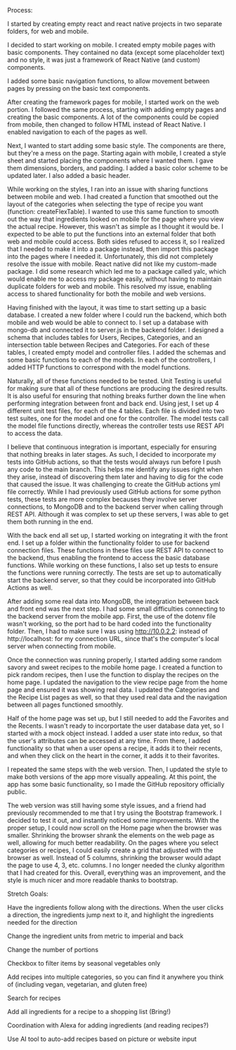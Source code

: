 Process:

I started by creating empty react and react native projects in two separate folders, for web and mobile.

I decided to start working on mobile. I created empty mobile pages with basic components. They contained no data (except some placeholder text) and no style, it was just a framework of React Native (and custom) components.

I added some basic navigation functions, to allow movement between pages by pressing on the basic text components.


After creating the framework pages for mobile, I started work on the web portion. I followed the same process, starting with adding empty pages and creating the basic components. A lot of the components could be copied from mobile, then changed to follow HTML instead of React Native. I enabled navigation to each of the pages as well.


Next, I wanted to start adding some basic style. The components are there, but they're a mess on the page. Starting again with mobile, I created a style sheet and started placing the components where I wanted them. I gave them dimensions, borders, and padding. I added a basic color scheme to be updated later. I also added a basic header.


While working on the styles, I ran into an issue with sharing functions between mobile and web. I had created a function that smoothed out the layout of the categories when selecting the type of recipe you want (function: createFlexTable). I wanted to use this same function to smooth out the way that ingredients looked on mobile for the page where you view the actual recipe. However, this wasn't as simple as I thought it would be. I expected to be able to put the functions into an external folder that both web and mobile could access. Both sides refused to access it, so I realized that I needed to make it into a package instead, then import this package into the pages where I needed it. Unfortunately, this did not completely resolve the issue with mobile. React native did not like my custom-made package. I did some research which led me to a package called yalc, which would enable me to access my package easily, without having to maintain duplicate folders for web and mobile. This resolved my issue, enabling access to shared functionality for both the mobile and web versions.


Having finished with the layout, it was time to start setting up a basic database. I created a new folder where I could run the backend, which both mobile and web would be able to connect to. I set up a database with mongo-db and connected it to server.js in the backend folder. I designed a schema that includes tables for Users, Recipes, Categories, and an intersection table between Recipes and Categories. For each of these tables, I created empty model and controller files. I added the schemas and some basic functions to each of the models. In each of the controllers, I added HTTP functions to correspond with the model functions. 


Naturally, all of these functions needed to be tested. Unit Testing is useful for making sure that all of these functions are producing the desired results. It is also useful for ensuring that nothing breaks further down the line when performing integration between front and back end. Using jest, I set up 4 different unit test files, for each of the 4 tables. Each file is divided into two test suites, one for the model and one for the controller. The model tests call the model file functions directly, whereas the controller tests use REST API to access the data.


I believe that continuous integration is important, especially for ensuring that nothing breaks in later stages. As such, I decided to incorporate my tests into GitHub actions, so that the tests would always run before I push any code to the main branch. This helps me identify any issues right when they arise, instead of discovering them later and having to dig for the code that caused the issue. It was challenging to create the GitHub actions yml file correctly. While I had previously used GitHub actions for some python tests, these tests are more complex becauses they involve server connections, to MongoDB and to the backend server when calling through REST API. Although it was complex to set up these servers, I was able to get them both running in the end. 


With the back end all set up, I started working on integrating it with the front end. I set up a folder within the functionality folder to use for backend connection files. These functions in these files use REST API to connect to the backend, thus enabling the frontend to access the basic database functions. While working on these functions, I also set up tests to ensure the functions were running correctly. The tests are set up to automatically start the backend server, so that they could be incorporated into GitHub Actions as well.


After adding some real data into MongoDB, the integration between back and front end was the next step. I had some small difficulties connecting to the backend server from the mobile app. First, the use of the dotenv file wasn't working, so the port had to be hard coded into the functionality folder. Then, I had to make sure I was using http://10.0.2.2: instead of http://localhost: for my connection URL, since that's the computer's local server when connecting from mobile.


Once the connection was running properly, I started adding some random savory and sweet recipes to the mobile home page. I created a function to pick random recipes, then I use the function to display the recipes on the home page. I updated the navigation to the view recipe page from the home page and ensured it was showing real data. I updated the Categories and the Recipe List pages as well, so that they used real data and the navigation between all pages functioned smoothly. 


Half of the home page was set up, but I still needed to add the Favorites and the Recents. I wasn't ready to incorportate the user database data yet, so I started with a mock object instead. I added a user state into redux, so that the user's attributes can be accessed at any time. From there, I added functionality so that when a user opens a recipe, it adds it to their recents, and when they click on the heart in the corner, it adds it to their favorites. 


I repeated the same steps with the web version. Then, I updated the style to make both versions of the app more visually appealing. At this point, the app has some basic functionality, so I made the GitHub repository officially public.


The web version was still having some style issues, and a friend had previously recommended to me that I try using the Bootstrap framework. I decided to test it out, and instantly noticed some improvements. With the proper setup, I could now scroll on the Home page when the browser was smaller. Shrinking the browser shrank the elements on the web page as well, allowing for much better readability. On the pages where you select categories or recipes, I could easily create a grid that adjusted with the browser as well. Instead of 5 columns, shrinking the browser would adapt the page to use 4, 3, etc. columns. I no longer needed the clunky algorithm that I had created for this. Overall, everything was an improvement, and the style is much nicer and more readable thanks to bootstrap. 



Stretch Goals:

Have the ingredients follow along with the directions. When the user clicks a direction, the ingredients jump next to it, and highlight the ingredients needed for the direction

Change the ingredient units from metric to imperial and back

Change the number of portions

Checkbox to filter items by seasonal vegetables only 

Add recipes into multiple categories, so you can find it anywhere you think of (including vegan, vegetarian, and gluten free)

Search for recipes

Add all ingredients for a recipe to a shopping list (Bring!)

Coordination with Alexa for adding ingredients (and reading recipes?)

Use AI tool to auto-add recipes based on picture or website input
